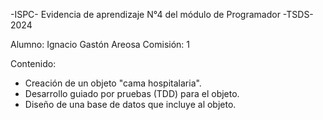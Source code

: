 -ISPC- Evidencia de aprendizaje N°4 del módulo de Programador -TSDS- 2024

Alumno: Ignacio Gastón Areosa
Comisión: 1

Contenido:
  - Creación de un objeto "cama hospitalaria".
  - Desarrollo guiado por pruebas (TDD) para el objeto.
  - Diseño de una base de datos que incluye al objeto.
